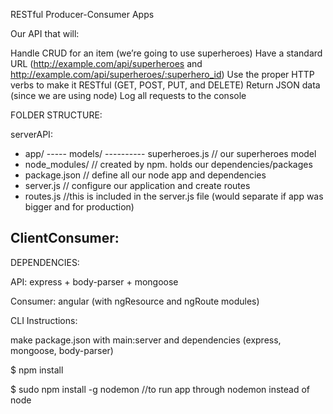 RESTful Producer-Consumer Apps

Our API that will:

Handle CRUD for an item (we’re going to use superheroes)
Have a standard URL (http://example.com/api/superheroes and http://example.com/api/superheroes/:superhero_id)
Use the proper HTTP verbs to make it RESTful (GET, POST, PUT, and DELETE)
Return JSON data (since we are using node)
Log all requests to the console


FOLDER STRUCTURE:

serverAPI:
- app/
----- models/
---------- superheroes.js  // our superheroes model
- node_modules/     // created by npm. holds our dependencies/packages
- package.json      // define all our node app and dependencies
- server.js         // configure our application and create routes
- routes.js //this is included in the server.js file (would separate if app was bigger and for production)

ClientConsumer:
-


DEPENDENCIES:

API: express + body-parser + mongoose

Consumer: angular (with ngResource and ngRoute modules)

 

CLI Instructions:

make package.json with main:server and dependencies (express, mongoose, body-parser)

$ npm install

$ sudo npm install -g nodemon      //to run app through nodemon instead of node

